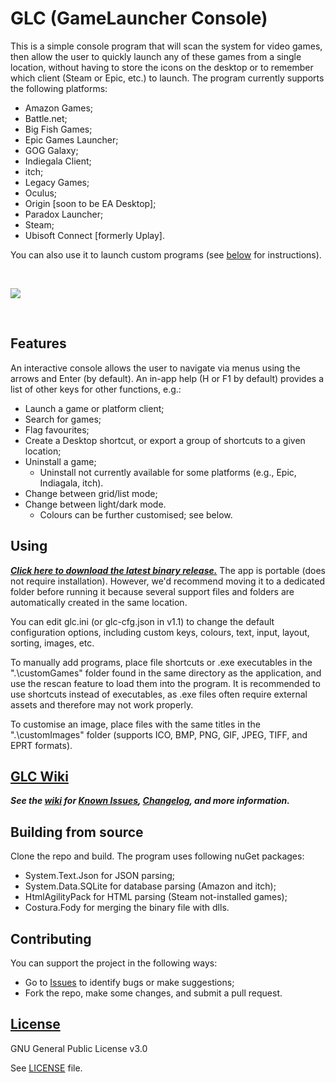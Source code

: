# GLC (GameLauncher Console)

This is a simple console program that will scan the system for video games, then allow the user to quickly launch any of these games from a single location, without having to store the icons on the desktop or to remember which client (Steam or Epic, etc.) to launch. The program currently supports the following platforms:
- Amazon Games;
- Battle&period;net;
- Big Fish Games;
- Epic Games Launcher;
- GOG Galaxy;
- Indiegala Client;
- itch;
- Legacy Games;
- Oculus;
- Origin [soon to be EA Desktop];
- Paradox Launcher;
- Steam;
- Ubisoft Connect [formerly Uplay].

You can also use it to launch custom programs (see [below](#Using) for instructions).

<br/>

![](GLConsole.gif)

<br/>

## Features
An interactive console allows the user to navigate via menus using the arrows and Enter (by default). An in-app help (H or F1 by default) provides a list of other keys for other functions, e.g.:
- Launch a game or platform client;
- Search for games;
- Flag favourites;
- Create a Desktop shortcut, or export a group of shortcuts to a given location;
- Uninstall a game;
  - Uninstall not currently available for some platforms (e.g., Epic, Indiagala, itch).
- Change between grid/list mode;
- Change between light/dark mode.
  - Colours can be further customised; see below.

## Using
***[Click here to download the latest binary release.](../../releases/latest/download/glc.exe)*** The app is portable (does not require installation). However, we'd recommend moving it to a dedicated folder before running it because several support files and folders are automatically created in the same location.

You can edit glc.ini (or glc-cfg.json in v1.1) to change the default configuration options, including custom keys, colours, text, input, layout, sorting, images, etc.

To manually add programs, place file shortcuts or .exe executables in the ".\customGames" folder found in the same directory as the application, and use the rescan feature to load them into the program. It is recommended to use shortcuts instead of executables, as .exe files often require external assets and therefore may not work properly.

To customise an image, place files with the same titles in the ".\customImages" folder (supports ICO, BMP, PNG, GIF, JPEG, TIFF, and EPRT formats).

## [GLC Wiki](../../wiki)
***See the [wiki](../../wiki) for [Known Issues](../../wiki/Known-Issues), [Changelog](../../wiki/Changelog), and more information.***

## Building from source
Clone the repo and build. The program uses following nuGet packages:
- System.Text.Json for JSON parsing;
- System.Data.SQLite for database parsing (Amazon and itch);
- HtmlAgilityPack for HTML parsing (Steam not-installed games);
- Costura.Fody for merging the binary file with dlls.

## Contributing
You can support the project in the following ways:
- Go to [Issues](/Solaire/GLC/issues) to identify bugs or make suggestions;
- Fork the repo, make some changes, and submit a pull request.

## [License](LICENSE)
GNU General Public License v3.0

See [LICENSE](LICENSE) file.
